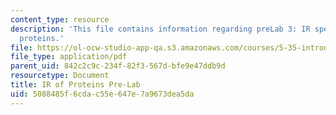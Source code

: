 ```yaml
---
content_type: resource
description: 'This file contains information regarding preLab 3: IR spectroscopy of
  proteins.'
file: https://ol-ocw-studio-app-qa.s3.amazonaws.com/courses/5-35-introduction-to-experimental-chemistry-fall-2012/5088485f6cdac55e647e7a9673dea5da_MIT5_35F12_IR_ofProtPreLa3.pdf
file_type: application/pdf
parent_uid: 842c2c9c-234f-82f3-567d-bfe9e47ddb9d
resourcetype: Document
title: IR of Proteins Pre-Lab
uid: 5088485f-6cda-c55e-647e-7a9673dea5da
---
```

